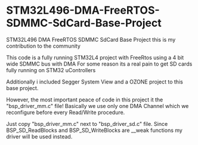 # STM32L496-DMA-FreeRTOS-SDMMC-SdCard-Base-Project
STM32L496 DMA FreeRTOS SDMMC SdCard Base Project
this is my contribution to the community

This code is a fully running STM32L4 project with FreeRtos using a 4 bit wide SDMMC bus with DMA
For some reason its a real pain to get SD cards fully running on STM32 uControllers

Additionally i included Segger System View and a OZONE project to this base project.

However, the most important peace of code in this project it the "bsp_driver_mm.c" file!
Basically we use only one DMA Channel which we reconfigure before every Read/Write procedure.

Just copy "bsp_driver_mm.c" next to "bsp_driver_sd.c" file. Since BSP_SD_ReadBlocks and BSP_SD_WriteBlocks
are __weak functions my driver will be used instead.

